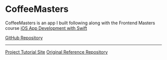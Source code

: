 # CoffeeMasters

CoffeeMasters is an app I built following along with the Frontend Masters course [iOS App Development with Swift](https://frontendmasters.com/courses/swift-ios/)

[GitHub Repository](https://github.com/jwpettit/coffeemasters-ios)

---

[Project Tutorial Site](https://firtman.github.io/intro-swift/)
[Original Reference Repository](https://github.com/firtman/coffeemasters-ios)
